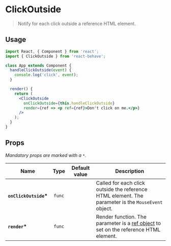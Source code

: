 # ClickOutside

[create-ref]: https://reactjs.org/docs/react-api.html#reactcreateref

> Notify for each click outside a reference HTML element.

## Usage

```jsx
import React, { Component } from 'react';
import { ClickOutside } from 'react-behave';

class App extends Component {
  handleClickOutside(event) {
    console.log('click', event);
  }

  render() {
    return (
      <ClickOutside
        onClickOutside={this.handleClickOutside}
        render={ref => <p ref={ref}>Don't click on me.</p>}
      />
    );
  }
}
```

## Props

_Mandatory props are marked with a `*`._

| Name                                           |  Type  | Default value | Description                                                                                         |
| ---------------------------------------------- | :----: | :-----------: | --------------------------------------------------------------------------------------------------- |
| <strong><code>onClickOutside</code>\*</strong> | `func` |               | Called for each click outside the reference HTML element. The parameter is the `MouseEvent` object. |
| <strong><code>render</code>\*</strong>         | `func` |               | Render function. The parameter is a [ref object][create-ref] to set on the reference HTML element.  |
